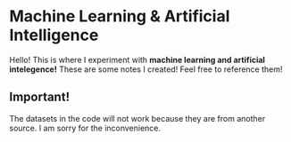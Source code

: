 # Machine Learning & Artificial Intelligence

Hello! This is where I experiment with **machine learning and artificial intelegence!** These are some notes I created! Feel free to reference them!

## Important!
The datasets in the code will not work because they are from another source. I am sorry for the inconvenience.
